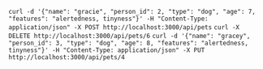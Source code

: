 `curl -d '{"name": "gracie", "person_id": 2, "type": "dog", "age": 7, "features": "alertedness, tinyness"}' -H "Content-Type: application/json" -X POST http://localhost:3000/api/pets`
`curl -X DELETE http://localhost:3000/api/pets/6`
`curl -d '{"name": "gracey", "person_id": 3, "type": "dog", "age": 8, "features": "alertedness, tinyness"}' -H "Content-Type: application/json" -X PUT http://localhost:3000/api/pets/4`